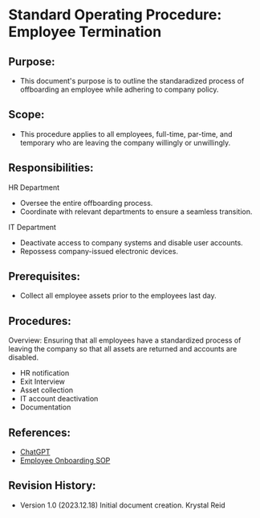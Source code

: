 # Standard Operating Procedure: Employee Termination

## Purpose:
- This document's purpose is to outline the standaradized process of offboarding an employee while adhering to company policy.

## Scope:
- This procedure applies to all employees, full-time, par-time, and temporary who are leaving the company willingly or unwillingly.

## Responsibilities:
HR Department 
  - Oversee the entire offboarding process.
  - Coordinate with relevant departments to ensure a seamless transition.

IT Department
  - Deactivate access to company systems and disable user accounts.
  - Repossess company-issued electronic devices.

## Prerequisites:
- Collect all employee assets prior to the employees last day.

## Procedures:
Overview: Ensuring that all employees have a standardized process of leaving the company so that all assets are returned and accounts are disabled.
  - HR notification
  - Exit Interview
  - Asset collection
  - IT account deactivation
  - Documentation

## References:
- [ChatGPT](https://chat.openai.com/share/9ab78f12-01c7-461c-9b38-acf9476811be)
- [Employee Onboarding SOP](sop-employeeonboarding.md)

## Revision History:
- Version 1.0 (2023.12.18) Initial document creation. Krystal Reid
